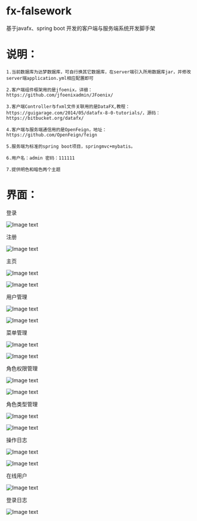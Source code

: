 # fx-falsework
基于javafx、spring boot 开发的客户端与服务端系统开发脚手架  

# 说明：  

    1.当前数据库为达梦数据库，可自行换其它数据库，在server端引入所用数据库jar，并修改server端application.yml相应配置即可  
    
    2.客户端组件框架用的是jfoenix，详细：https://github.com/jfoenixadmin/JFoenix/  
    
    3.客户端Controller与fxml文件关联用的是DataFX,教程：https://guigarage.com/2014/05/datafx-8-0-tutorials/，源码：https://bitbucket.org/datafx/  
    
    4.客户端与服务端通信用的是OpenFeign，地址：https://github.com/OpenFeign/feign  
    
    5.服务端为标准的spring boot项目，springmvc+mybatis。  
    
    6.用户名：admin 密码：111111
    
    7.提供明色和暗色两个主题
    
# 界面：

 登录

![Image text](https://gitee.com/lwdillon/fx-falsework/raw/main/readme/login.png)

 注册

![Image text](https://gitee.com/lwdillon/fx-falsework/raw/main/readme/registered.png)

 主页

![Image text](https://gitee.com/lwdillon/fx-falsework/raw/main/readme/home-dark.png)

![Image text](https://gitee.com/lwdillon/fx-falsework/raw/main/readme/home-light.png)

 用户管理

![Image text](https://gitee.com/lwdillon/fx-falsework/raw/main/readme/user-dark.png)

![Image text](https://gitee.com/lwdillon/fx-falsework/raw/main/readme/user-light.png)

 菜单管理

![Image text](https://gitee.com/lwdillon/fx-falsework/raw/main/readme/menu-dark.png)

![Image text](https://gitee.com/lwdillon/fx-falsework/raw/main/readme/menu-light.png)

 角色权限管理

![Image text](https://gitee.com/lwdillon/fx-falsework/raw/main/readme/group-dark.png)

![Image text](https://gitee.com/lwdillon/fx-falsework/raw/main/readme/group-light.png)

 角色类型管理

![Image text](https://gitee.com/lwdillon/fx-falsework/raw/main/readme/grouptype-dark.png)

![Image text](https://gitee.com/lwdillon/fx-falsework/raw/main/readme/grouptype-light.png)

 操作日志
 
 ![Image text](https://gitee.com/lwdillon/fx-falsework/raw/main/readme/log-dark.png)
 
 ![Image text](https://gitee.com/lwdillon/fx-falsework/raw/main/readme/log-light.png)

 在线用户

![Image text](https://gitee.com/lwdillon/fx-falsework/raw/main/readme/online_user.png)

 登录日志

![Image text](https://gitee.com/lwdillon/fx-falsework/raw/main/readme/login_log.png)
